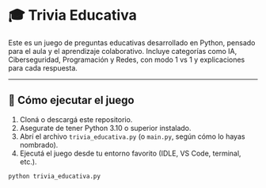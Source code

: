# 🎓 Trivia Educativa

Este es un juego de preguntas educativas desarrollado en Python, pensado para el aula y el aprendizaje colaborativo. Incluye categorías como IA, Ciberseguridad, Programación y Redes, con modo 1 vs 1 y explicaciones para cada respuesta.

---

## 🚀 Cómo ejecutar el juego

1. Cloná o descargá este repositorio.
2. Asegurate de tener Python 3.10 o superior instalado.
3. Abrí el archivo `trivia_educativa.py` (o `main.py`, según cómo lo hayas nombrado).
4. Ejecutá el juego desde tu entorno favorito (IDLE, VS Code, terminal, etc.).

```bash
python trivia_educativa.py

